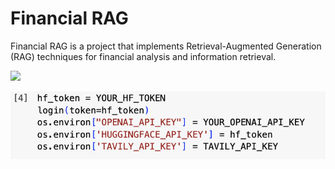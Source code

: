 # Financial RAG

Financial RAG is a project that implements Retrieval-Augmented Generation (RAG) techniques for financial analysis and information retrieval.

<img src="[/main/image.png]" width="300" />

![](https://github.com/SamiraHajizadeh/Financial-RAG-Retrieval-Augmented-Generation-for-Financial-Analysis/blob/main/image.png)
